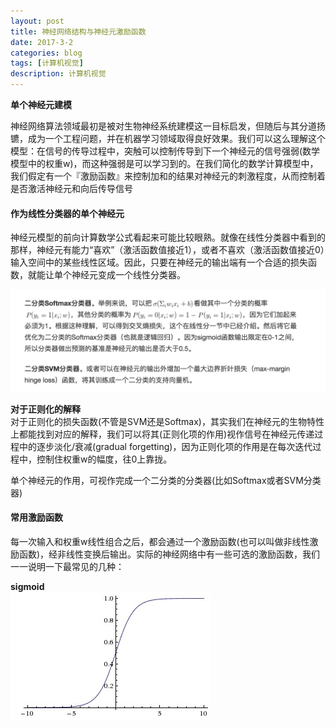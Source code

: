 ```yaml
---
layout: post
title: 神经网络结构与神经元激励函数
date: 2017-3-2
categories: blog
tags: [计算机视觉]
description: 计算机视觉
---
```



**单个神经元建模**

神经网络算法领域最初是被对生物神经系统建模这一目标启发，但随后与其分道扬镳，成为一个工程问题，并在机器学习领域取得良好效果。我们可以这么理解这个模型：在信号的传导过程中，突触可以控制传导到下一个神经元的信号强弱(数学模型中的权重w)，而这种强弱是可以学习到的。在我们简化的数学计算模型中，我们假定有一个『激励函数』来控制加和的结果对神经元的刺激程度，从而控制着是否激活神经元和向后传导信号

#### 作为线性分类器的单个神经元

神经元模型的前向计算数学公式看起来可能比较眼熟。就像在线性分类器中看到的那样，神经元有能力“喜欢”（激活函数值接近1），或者不喜欢（激活函数值接近0）输入空间中的某些线性区域。因此，只要在神经元的输出端有一个合适的损失函数，就能让单个神经元变成一个线性分类器。

![](https://raw.githubusercontent.com/whuhan2013/myImage/master/cs231n/chapter5/p1.png)

**对于正则化的解释**           
对于正则化的损失函数(不管是SVM还是Softmax)，其实我们在神经元的生物特性上都能找到对应的解释，我们可以将其(正则化项的作用)视作信号在神经元传递过程中的逐步淡化/衰减(gradual forgetting)，因为正则化项的作用是在每次迭代过程中，控制住权重w的幅度，往0上靠拢。

单个神经元的作用，可视作完成一个二分类的分类器(比如Softmax或者SVM分类器)

#### 常用激励函数

每一次输入和权重w线性组合之后，都会通过一个激励函数(也可以叫做非线性激励函数)，经非线性变换后输出。实际的神经网络中有一些可选的激励函数，我们一一说明一下最常见的几种：

**sigmoid**          
![](https://raw.githubusercontent.com/whuhan2013/myImage/master/cs231n/chapter5/p2.jpeg)

